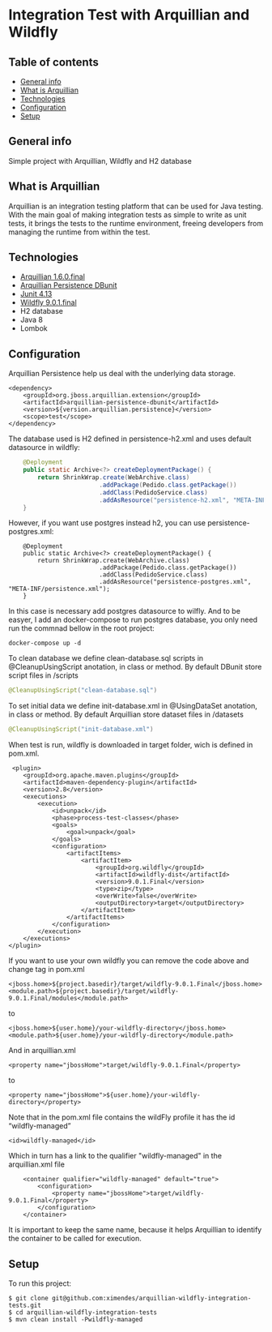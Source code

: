 # Integration Test with Arquillian and Wildfly 

## Table of contents
* [General info](#general-info)
* [What is Arquillian](#what-is-arquillian)
* [Technologies](#technologies)
* [Configuration](#configuration)
* [Setup](#setup)

## General info
Simple project with Arquillian, Wildfly and H2 database

## What is Arquillian
Arquillian is an integration testing platform that can be used for Java testing. With the main goal of making integration tests as simple to write as unit tests, it brings the tests to the runtime environment, freeing developers from managing the runtime from within the test.
	
## Technologies
* [Arquillian 1.6.0.final](https://arquillian.org/)
* [Arquillian Persistence DBunit](http://arquillian.org/arquillian-extension-persistence/)
* [Junit 4.13](https://junit.org/junit4/)
* [Wildfly 9.0.1.final](https://www.wildfly.org/downloads/)
* H2 database
* Java 8
* Lombok

## Configuration

Arquillian Persistence help us deal with the underlying data storage.
```
<dependency>
    <groupId>org.jboss.arquillian.extension</groupId>
    <artifactId>arquillian-persistence-dbunit</artifactId>
    <version>${version.arquillian.persistence}</version>
    <scope>test</scope>
</dependency>
```

The database used is H2 defined in persistence-h2.xml and uses default datasource in wildfly:
``` java
    @Deployment
    public static Archive<?> createDeploymentPackage() {
        return ShrinkWrap.create(WebArchive.class)
                         .addPackage(Pedido.class.getPackage())
                         .addClass(PedidoService.class)
                         .addAsResource("persistence-h2.xml", "META-INF/persistence.xml");
    }
```

However, if you want use postgres instead h2, you can use persistence-postgres.xml:
```
    @Deployment
    public static Archive<?> createDeploymentPackage() {
        return ShrinkWrap.create(WebArchive.class)
                         .addPackage(Pedido.class.getPackage())
                         .addClass(PedidoService.class)
                         .addAsResource("persistence-postgres.xml", "META-INF/persistence.xml");
    }
```
In this case is necessary add postgres datasource to wilfly. And to be easyer, I add an docker-compose to run postgres database,
you only need run the commnad bellow in the root project:
```
docker-compose up -d
```

To clean database we define clean-database.sql scripts in @CleanupUsingScript anotation, in class or method.
By default DBunit store script files in /scripts
``` java
@CleanupUsingScript("clean-database.sql")
```

To set initial data we define init-database.xml in @UsingDataSet anotation, in class or method.
By default Arquillian store dataset files in /datasets
``` java
@CleanupUsingScript("init-database.xml")
```

When test is run, wildfly is downloaded in target folder, wich is defined in pom.xml.
```
 <plugin>
    <groupId>org.apache.maven.plugins</groupId>
    <artifactId>maven-dependency-plugin</artifactId>
    <version>2.8</version>
    <executions>
        <execution>
            <id>unpack</id>
            <phase>process-test-classes</phase>
            <goals>
                <goal>unpack</goal>
            </goals>
            <configuration>
                <artifactItems>
                    <artifactItem>
                        <groupId>org.wildfly</groupId>
                        <artifactId>wildfly-dist</artifactId>
                        <version>9.0.1.Final</version>
                        <type>zip</type>
                        <overWrite>false</overWrite>
                        <outputDirectory>target</outputDirectory>
                    </artifactItem>
                </artifactItems>
            </configuration>
        </execution>
    </executions>
</plugin>
```

If you want to use your own wildfly you can remove the code above and change tag in pom.xml
```
<jboss.home>${project.basedir}/target/wildfly-9.0.1.Final</jboss.home>
<module.path>${project.basedir}/target/wildfly-9.0.1.Final/modules</module.path>
```
to
```
<jboss.home>${user.home}/your-wildfly-directory</jboss.home>
<module.path>${user.home}/your-wildfly-directory</module.path>
```

And in arquillian.xml
```
<property name="jbossHome">target/wildfly-9.0.1.Final</property>
```
to
```
<property name="jbossHome">${user.home}/your-wildfly-directory</property>
```

Note that in the pom.xml file contains the wildFly profile it has the id “wildfly-managed”
```
<id>wildfly-managed</id>
```
 Which in turn has a link to the qualifier "wildfly-managed" in the arquillian.xml file
```
    <container qualifier="wildfly-managed" default="true">
        <configuration>
            <property name="jbossHome">target/wildfly-9.0.1.Final</property>
        </configuration>
    </container>
```
It is important to keep the same name, because it helps Arquillian to identify the container to be called for execution.

## Setup
To run this project:

```
$ git clone git@github.com:ximendes/arquillian-wildfly-integration-tests.git
$ cd arquillian-wildfly-integration-tests
$ mvn clean install -Pwildfly-managed
```